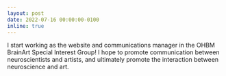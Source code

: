```yaml
---
layout: post
date: 2022-07-16 00:00:00-0100
inline: true
---
```


I start working as the website and communications manager in the OHBM BrainArt Special Interest Group! I hope to promote communication between neuroscientists and artists, and ultimately promote the interaction between neuroscience and art.